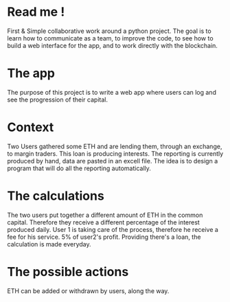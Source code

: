 # Read me !
First & Simple collaborative work around a python project.
The goal is to learn how to communicate as a team, to improve the code, to see how to build a web interface for the app, and to work directly with the blockchain.

# The app
The purpose of this project is to write a web app where users can log and see the progression of their capital.

# Context
Two Users gathered some ETH and are lending them, through an exchange, to margin traders. This loan is producing interests.
The reporting is currently produced by hand, data are pasted in an excell file. The idea is to design a program that will do all the reporting automatically.

# The calculations
The two users put together a different amount of ETH in the common capital. Therefore they receive a different percentage of the interest produced daily.
User 1 is taking care of the process, therefore he receive a fee for his service. 5% of user2's profit.
Providing there's a loan, the calculation is made everyday.

# The possible actions
ETH can be added or withdrawn by users, along the way.
